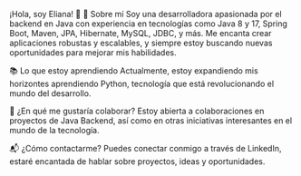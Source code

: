 ¡Hola, soy Eliana! 👋
🚀 Sobre mí
Soy una desarrolladora apasionada por el backend en Java con experiencia en tecnologías como Java 8 y 17, Spring Boot, Maven, JPA, Hibernate, MySQL, JDBC, y más. Me encanta crear aplicaciones robustas y escalables, y siempre estoy buscando nuevas oportunidades para mejorar mis habilidades.

📚 Lo que estoy aprendiendo
Actualmente, estoy expandiendo mis horizontes aprendiendo Python, tecnología que está revolucionando el mundo del desarrollo.

🤝 ¿En qué me gustaría colaborar?
Estoy abierta a colaboraciones en proyectos de Java Backend, así como en otras iniciativas interesantes en el mundo de la tecnología.

📬 ¿Cómo contactarme?
Puedes conectar conmigo a través de LinkedIn, estaré encantada de hablar sobre proyectos, ideas y oportunidades.

<!---
elianap11/elianap11 is a ✨ special ✨ repository because its `README.md` (this file) appears on your GitHub profile.
You can click the Preview link to take a look at your changes.
--->
